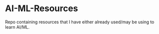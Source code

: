 # AI-ML-Resources
Repo containing resources that I have either already used/may be using to learn AI/ML.
